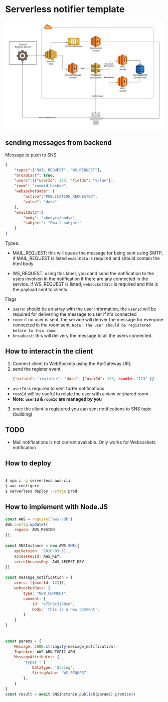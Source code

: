 # Serverless notifier template 

![](https://github.com/FlavioAandres/serverless-notification/blob/master/images/arch.jpeg)

## sending messages from backend 

Message to push to SNS 
```json
{
    "types":["MAIL_REQUEST", "WS_REQUEST"],
    "broadcast": true,
    "users":[{"userId": 123, "fields": "value"}],
    "room": "roomid_hashed",
    "websocketData": {
        "action":"PUBLICATION_REQUESTED",
        "value": "data"
    },
    "emailData":{
        "body": "<body></body>",
        "subject": "Email subject"
    }
}
```

Types: 
- MAIL_REQUEST: this will queue the message for being sent using SMTP, if MAIL_REQUEST is listed `emailData` is required and should contain the html body

- WS_REQUEST: using this label, you cand send the notification to the users involven in the notification if there are any connected in the service. if WS_REQUEST is listed, `websocketData` is required and this is the payload sent to clients. 

Flags
- `users`: should be an array with the user information, the `userId` will be required for delivering the message to user if it's connected 
- `room`: if no user is sent, the service will deriver the message for everyone connected in the room sent. `Note: the user should be registered before to this room`
- `broadcast`: this will delivery the message to all the users connected. 

## How to interact in the client
1. Connect client to WebSockets using the ApiGateway URL
2. send the register event 
    ```json
    {"action": "register", "data": {"userId": 123, roomId: "123" }}
    ```

 * `userId` is required to sent furter notifications
 * `roomId` will be useful to relate the user with a view or shared room  
 * **Note: `userId` & `roomId` are managed by you** 
3. once the client is registered you can sent notifications to SNS topic (building)

## TODO 
- Mail notifications is not current available. Only works for Websockets notification


## How to deploy 

```bash

$ npm i -g serverless aws-cli 
$ aws configure
$ serverless deploy --stage prod

```

## How to implement with Node.JS

```js
const AWS = require('aws-sdk')
AWS.config.update({
    region: AWS_REGION 
});

const SNSInstance = new AWS.SNS({
    apiVersion: '2010-03-31',
    accessKeyId: AWS_KEY,
    secretAccessKey: AWS_SECRET_KEY,
})

const message_notification = {
    users: [{userId: 123}],
    websocketData: {
        type: "NEW_COMMENT",
        comment: {
            id: 'x72n9c3j90xm',
            body: 'this is a new comment', 
        }
    }
}

    
const params = {
    Message: JSON.stringify(message_notification),
    TopicArn: AWS_ARN_TOPIC_ARN,
    MessageAttributes: {
        'types': {
            DataType: 'String', 
            StringValue: 'WS_REQUEST'
        },
    }
}
const result = await SNSInstance.publish(params).promise()
```